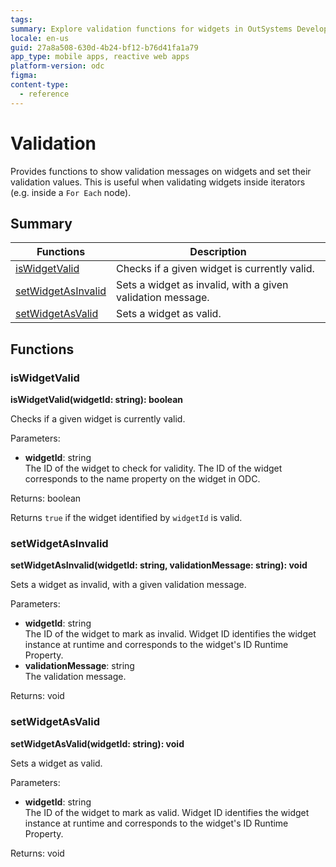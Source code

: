 ```yaml
---
tags:
summary: Explore validation functions for widgets in OutSystems Developer Cloud (ODC), including checking validity and setting validation statuses.
locale: en-us
guid: 27a8a508-630d-4b24-bf12-b76d41fa1a79
app_type: mobile apps, reactive web apps
platform-version: odc
figma:
content-type:
  - reference
---
```


# Validation

Provides functions to show validation messages on widgets and set their validation values. This is useful when validating widgets inside iterators (e.g. inside a `For Each` node).

## Summary

|Functions|Description|
|---|---|
|[isWidgetValid](#iswidgetvalid)|Checks if a given widget is currently valid.|
|[setWidgetAsInvalid](#setwidgetasinvalid)|Sets a widget as invalid, with a given validation message.|
|[setWidgetAsValid](#setwidgetasvalid)|Sets a widget as valid.|

## Functions

### isWidgetValid

**isWidgetValid(widgetId: string): boolean**

Checks if a given widget is currently valid.

Parameters:

* **widgetId**: string<br/>The ID of the widget to check for validity. The ID of the widget corresponds to the name property on the widget in ODC.

Returns: boolean

Returns `true` if the widget identified by `widgetId` is valid.

### setWidgetAsInvalid

**setWidgetAsInvalid(widgetId: string, validationMessage: string): void**

Sets a widget as invalid, with a given validation message.

Parameters:

* **widgetId**: string<br/> The ID of the widget to mark as invalid. Widget ID identifies the widget instance at runtime and corresponds to the widget's ID Runtime Property.
* **validationMessage**: string<br/> The validation message.

Returns: void

### setWidgetAsValid

**setWidgetAsValid(widgetId: string): void**

Sets a widget as valid.

Parameters:

* **widgetId**: string<br/> The ID of the widget to mark as valid. Widget ID identifies the widget instance at runtime and corresponds to the widget's ID Runtime Property.

Returns: void

